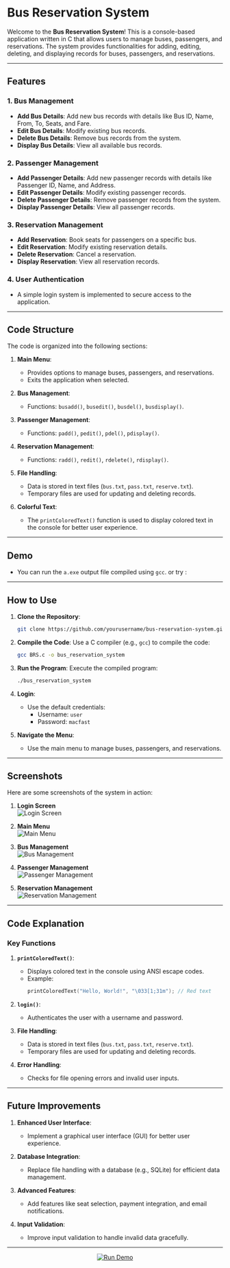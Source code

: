 # Bus Reservation System

Welcome to the **Bus Reservation System**! This is a console-based application written in C that allows users to manage buses, passengers, and reservations. The system provides functionalities for adding, editing, deleting, and displaying records for buses, passengers, and reservations.

---

## Features

### 1. **Bus Management**
   - **Add Bus Details**: Add new bus records with details like Bus ID, Name, From, To, Seats, and Fare.
   - **Edit Bus Details**: Modify existing bus records.
   - **Delete Bus Details**: Remove bus records from the system.
   - **Display Bus Details**: View all available bus records.

### 2. **Passenger Management**
   - **Add Passenger Details**: Add new passenger records with details like Passenger ID, Name, and Address.
   - **Edit Passenger Details**: Modify existing passenger records.
   - **Delete Passenger Details**: Remove passenger records from the system.
   - **Display Passenger Details**: View all passenger records.

### 3. **Reservation Management**
   - **Add Reservation**: Book seats for passengers on a specific bus.
   - **Edit Reservation**: Modify existing reservation details.
   - **Delete Reservation**: Cancel a reservation.
   - **Display Reservation**: View all reservation records.

### 4. **User Authentication**
   - A simple login system is implemented to secure access to the application.

---

## Code Structure

The code is organized into the following sections:

1. **Main Menu**:
   - Provides options to manage buses, passengers, and reservations.
   - Exits the application when selected.

2. **Bus Management**:
   - Functions: `busadd()`, `busedit()`, `busdel()`, `busdisplay()`.

3. **Passenger Management**:
   - Functions: `padd()`, `pedit()`, `pdel()`, `pdisplay()`.

4. **Reservation Management**:
   - Functions: `radd()`, `redit()`, `rdelete()`, `rdisplay()`.

5. **File Handling**:
   - Data is stored in text files (`bus.txt`, `pass.txt`, `reserve.txt`).
   - Temporary files are used for updating and deleting records.

6. **Colorful Text**:
   - The `printColoredText()` function is used to display colored text in the console for better user experience.

---

## Demo

- You can run the `a.exe` output file compiled using `gcc`.
  or
try :

---


## How to Use

1. **Clone the Repository**:
   ```bash
   git clone https://github.com/yourusername/bus-reservation-system.git
   ```

2. **Compile the Code**:
   Use a C compiler (e.g., `gcc`) to compile the code:
   ```bash
   gcc BRS.c -o bus_reservation_system
   ```

3. **Run the Program**:
   Execute the compiled program:
   ```bash
   ./bus_reservation_system
   ```

4. **Login**:
   - Use the default credentials:
     - Username: `user`
     - Password: `macfast`

5. **Navigate the Menu**:
   - Use the main menu to manage buses, passengers, and reservations.

---

## Screenshots

Here are some screenshots of the system in action:

1. **Login Screen**  
   ![Login Screen](Screenshot's/Login.jpg)

2. **Main Menu**  
   ![Main Menu](Screenshot's/Menu.jpg)

3. **Bus Management**  
   ![Bus Management](Screenshot's/Bus.jpg)

4. **Passenger Management**  
   ![Passenger Management](Screenshot's/Padd.jpg)

5. **Reservation Management**  
   ![Reservation Management](Screenshot's/Reserve1.jpg)

---

## Code Explanation

### Key Functions

1. **`printColoredText()`**:
   - Displays colored text in the console using ANSI escape codes.
   - Example:
     ```c
     printColoredText("Hello, World!", "\033[1;31m"); // Red text
     ```

2. **`login()`**:
   - Authenticates the user with a username and password.

3. **File Handling**:
   - Data is stored in text files (`bus.txt`, `pass.txt`, `reserve.txt`).
   - Temporary files are used for updating and deleting records.

4. **Error Handling**:
   - Checks for file opening errors and invalid user inputs.

---

## Future Improvements

1. **Enhanced User Interface**:
   - Implement a graphical user interface (GUI) for better user experience.

2. **Database Integration**:
   - Replace file handling with a database (e.g., SQLite) for efficient data management.

3. **Advanced Features**:
   - Add features like seat selection, payment integration, and email notifications.

4. **Input Validation**:
   - Improve input validation to handle invalid data gracefully.



---
<div align=center>  
   
[![Run Demo](https://img.shields.io/badge/Run_Demo-4D4D4D.svg?style=for-the-badge&logo=windowsterminal&logoColor=white)](https://replit.com/@leviisinsane/Bus-Reservation-System-BRS#BRS.C)

</div>
